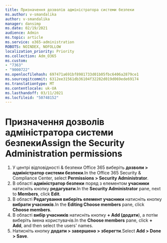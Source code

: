 ```yaml
---
title: Призначення дозволів адміністратора системи безпеки
ms.author: v-smandalika
author: v-smandalika
manager: dansimp
ms.date: 02/19/2021
audience: Admin
ms.topic: article
ms.service: o365-administration
ROBOTS: NOINDEX, NOFOLLOW
localization_priority: Priority
ms.collection: Adm_O365
ms.custom:
- "7363"
- "9000722"
ms.openlocfilehash: 697471a691bf8981733d01b05fbc6406a2879ce1
ms.sourcegitcommit: 6312ee31561db36104f32282d019d069ede69174
ms.translationtype: MT
ms.contentlocale: uk-UA
ms.lasthandoff: 03/11/2021
ms.locfileid: "50748152"
---
```

# <a name="assign-the-security-administration-permissions"></a><span data-ttu-id="cb6c5-102">Призначення дозволів адміністратора системи безпеки</span><span class="sxs-lookup"><span data-stu-id="cb6c5-102">Assign the Security Administration permissions</span></span>

1. <span data-ttu-id="cb6c5-103">У центрі відповідності & безпеки Office 365 виберіть **дозволи > адміністратор системи безпеки**.</span><span class="sxs-lookup"><span data-stu-id="cb6c5-103">In the Office 365 Security & Compliance Center, select **Permissions > Security Administrator**.</span></span>
2. <span data-ttu-id="cb6c5-104">В області **адміністратор безпеки** поряд з елементом **учасники** натисніть кнопку **редагувати**.</span><span class="sxs-lookup"><span data-stu-id="cb6c5-104">In the **Security Administrator** pane, next to **Members**, click **Edit**.</span></span>
3. <span data-ttu-id="cb6c5-105">В області **Редагування виберіть елемент учасники** натисніть кнопку **вибрати учасників**.</span><span class="sxs-lookup"><span data-stu-id="cb6c5-105">In the **Editing Choose members** pane, click **Choose members**.</span></span>
4. <span data-ttu-id="cb6c5-106">В області **вибір учасників** натисніть кнопку **+ Add (додати**), а потім виберіть імена користувачів.</span><span class="sxs-lookup"><span data-stu-id="cb6c5-106">In the **Choose members** pane, click **+ Add**, and then select the users' names.</span></span>
5. <span data-ttu-id="cb6c5-107">Натисніть кнопку **додати > завершено > зберегти**.</span><span class="sxs-lookup"><span data-stu-id="cb6c5-107">Select **Add > Done > Save**.</span></span>

